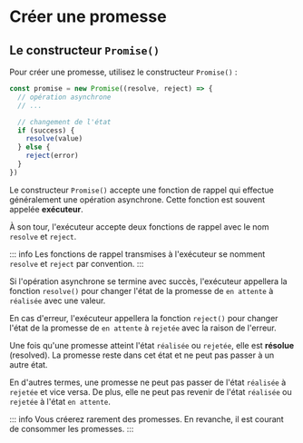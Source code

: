 # Créer une promesse

## Le constructeur `Promise()`

Pour créer une promesse, utilisez le constructeur `Promise()` :

```js
const promise = new Promise((resolve, reject) => {
  // opération asynchrone
  // ...

  // changement de l'état
  if (success) {
    resolve(value)
  } else {
    reject(error)
  }
})
```

Le constructeur `Promise()` accepte une fonction de rappel qui effectue généralement une opération asynchrone. Cette fonction est souvent appelée **exécuteur**.

À son tour, l'exécuteur accepte deux fonctions de rappel avec le nom `resolve` et `reject`.

::: info
Les fonctions de rappel transmises à l'exécuteur se nomment `resolve` et `reject` par convention.
:::

Si l'opération asynchrone se termine avec succès, l'exécuteur appellera la fonction `resolve()` pour changer l'état de la promesse de `en attente` à `réalisée` avec une valeur.

En cas d'erreur, l'exécuteur appellera la fonction `reject()` pour changer l'état de la promesse de `en attente` à `rejetée` avec la raison de l'erreur.

Une fois qu'une promesse atteint l'état `réalisée` ou `rejetée`, elle est **résolue** (resolved). La promesse reste dans cet état et ne peut pas passer à un autre état.

En d'autres termes, une promesse ne peut pas passer de l'état `réalisée` à `rejetée` et vice versa. De plus, elle ne peut pas revenir de l'état `réalisée` ou `rejetée` à l'état `en attente`.

::: info
Vous créerez rarement des promesses. En revanche, il est courant de consommer les promesses.
:::
